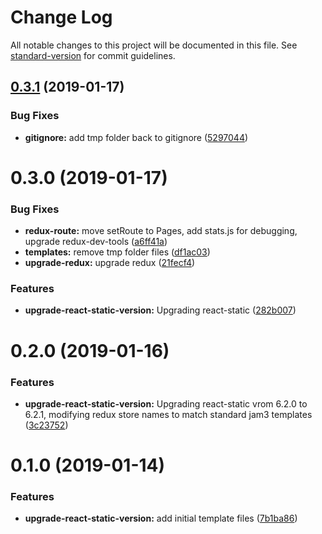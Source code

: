 # Change Log

All notable changes to this project will be documented in this file. See [standard-version](https://github.com/conventional-changelog/standard-version) for commit guidelines.

<a name="0.3.1"></a>

## [0.3.1](https://github.com/Jam3/nyg-static-jam3/compare/v0.3.0...v0.3.1) (2019-01-17)

### Bug Fixes

- **gitignore:** add tmp folder back to gitignore ([5297044](https://github.com/Jam3/nyg-static-jam3/commit/5297044))

<a name="0.3.0"></a>

# 0.3.0 (2019-01-17)

### Bug Fixes

- **redux-route:** move setRoute to Pages, add stats.js for debugging, upgrade redux-dev-tools ([a6ff41a](https://github.com/Jam3/nyg-static-jam3/commit/a6ff41a))
- **templates:** remove tmp folder files ([df1ac03](https://github.com/Jam3/nyg-static-jam3/commit/df1ac03))
- **upgrade-redux:** upgrade redux ([21fecf4](https://github.com/Jam3/nyg-static-jam3/commit/21fecf4))

### Features

- **upgrade-react-static-version:** Upgrading react-static ([282b007](https://github.com/Jam3/nyg-static-jam3/commit/282b007))

<a name="0.2.0"></a>

# 0.2.0 (2019-01-16)

### Features

- **upgrade-react-static-version:** Upgrading react-static vrom 6.2.0 to 6.2.1, modifying redux store names to match standard jam3 templates ([3c23752](https://github.com/Jam3/nyg-static-jam3/commit/3c23752))

<a name="0.1.0"></a>

# 0.1.0 (2019-01-14)

### Features

- **upgrade-react-static-version:** add initial template files ([7b1ba86](https://github.com/Jam3/nyg-static-jam3/commit/7b1ba86))
